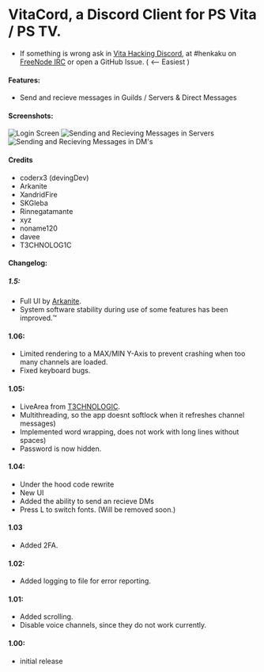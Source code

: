 # VitaCord, a Discord Client for PS Vita / PS TV.

* If something is wrong ask in [Vita Hacking Discord](https://discord.gg/JXEKeg6), at #henkaku on [FreeNode IRC](https://webchat.freenode.net) or open a GitHub  Issue. ( <-- Easiest )

#### Features:

* Send and recieve messages in Guilds / Servers & Direct Messages

#### Screenshots:

![Login Screen](http://jaynapps.com/imgupload/uploads/c69e490109bff94c47476d653eed83ba.jpg)
![Sending and Recieving Messages in Servers](http://jaynapps.com/imgupload/uploads/28cfb141750d5c2102b67d292989e01c.jpg)
![Sending and Recieving Messages in DM's](http://jaynapps.com/imgupload/uploads/f8d5168058e915aa66e49d04e05d98c7.jpg)

#### Credits

* coderx3 (devingDev)
* Arkanite
* XandridFire
* SKGleba
* Rinnegatamante
* xyz
* noname120
* davee
* T3CHNOLOG1C

#### Changelog:

##### 1.5:

* Full UI by [Arkanite](https://github.com/ArkSource).
* System software stability during use of some features has been improved.™

#### 1.06:

* Limited rendering to a MAX/MIN Y-Axis to prevent crashing when too many channels are loaded.
* Fixed keyboard bugs.

#### 1.05:

* LiveArea from [T3CHNOLOGIC](https://github.com/T3CHNOLOG1C/).
* Multithreading, so the app doesnt softlock when it refreshes channel messages)
* Implemented word wrapping, does not work with long lines without spaces)
* Password is now hidden.

#### 1.04:

* Under the hood code rewrite
* New UI
* Added the ability to send an recieve DMs
* Press L to switch fonts. (Will be removed soon.)

#### 1.03

* Added 2FA.

#### 1.02:

* Added logging to file for error reporting.

#### 1.01:

* Added scrolling.
* Disable voice channels, since they do not work currently.

#### 1.00:

* initial release